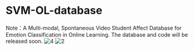 # SVM-OL-database
Note：A Multi-modal, Spontaneous Video  Student Affect Database for Emotion Classification in Online Learning. The database and code will be released soon.
![4](https://github.com/user-attachments/assets/e7898126-f343-43dc-8d2d-37e3b5f8e65a)
![2](https://github.com/user-attachments/assets/41c5873f-7b64-421a-b02b-71dc997a5450)
